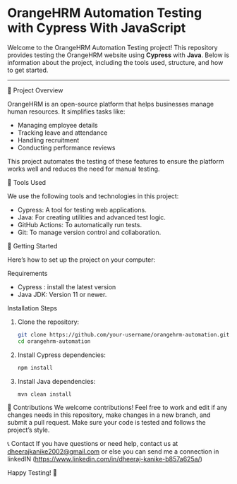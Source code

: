 # OrangeHRM Automation Testing with Cypress With JavaScript


Welcome to the OrangeHRM Automation Testing project! This repository provides  testing the OrangeHRM website using **Cypress** with  **Java**. Below is information about the project, including the tools used, structure, and how to get started.

---
 📜 Project Overview

OrangeHRM is an open-source platform that helps businesses manage human resources. It simplifies tasks like:
- Managing employee details
- Tracking leave and attendance
- Handling recruitment
- Conducting performance reviews

This project automates the testing of these features to ensure the platform works well and reduces the need for manual testing.

🔧 Tools Used

We use the following tools and technologies in this project:

- Cypress: A tool for testing web applications.
- Java: For creating utilities and advanced test logic.
- GitHub Actions: To automatically run tests.
- Git: To manage version control and collaboration.


🚀 Getting Started

Here’s how to set up the project on your computer:

 Requirements
- Cypress : install the latest version
- Java JDK: Version 11 or newer.

 Installation Steps
1. Clone the repository:
   ```bash
   git clone https://github.com/your-username/orangehrm-automation.git
   cd orangehrm-automation
   ```
2. Install Cypress dependencies:
   ```bash
   npm install
   ```
3. Install Java dependencies:
   ```bash
   mvn clean install
   ```





🤝 Contributions
We welcome contributions! Feel free to work and  edit if any changes needs in this repository, make changes in a new branch, and submit a pull request. Make sure your code is tested and follows the project’s style.


 📞 Contact
If you have questions or need help, contact us at dheerajkanike2002@gmail.com or else you can send me a connection in linkedIN (https://www.linkedin.com/in/dheeraj-kanike-b857a625a/)

Happy Testing! 🚀

